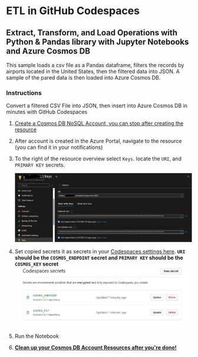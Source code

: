 # ETL in GitHub Codespaces

## Extract, Transform, and Load Operations with Python & Pandas library with Jupyter Notebooks and Azure Cosmos DB

This sample loads a csv file as a Pandas dataframe, filters the records by airports located in the United States, then the filtered data into JSON. A sample of the pared data is then loaded into Azure Cosmos DB.

### Instructions 
Convert a filtered CSV File into JSON, then insert into Azure Cosmos DB in minutes with GitHub Codespaces

1. [Create a Cosmos DB NoSQL Account, you can stop after creating the resource](https://learn.microsoft.com/en-us/azure/cosmos-db/nosql/quickstart-portal)

2. After account is created in the Azure Portal, navigate to the resource (you can find it in your notifications)

3. To the right of the resource overview select `Keys`. locate the `URI`, and `PRIMARY KEY` secrets.

    ![Azure cosmos db secrets](img/azcosmosdb_secrets.png)
 
4. Set copied secrets it as secrets in your [Codespaces settings here](https://github.com/settings/codespaces). 
    **`URI` should be the `COSMOS_ENDPOINT` secret and `PRIMARY KEY` should be the  `COSMOS_KEY` secret**
     ![codespaces secrets](img/codespaces_secret_settings.png)

5. Run the Notebook

6. **[Clean up your Cosmos DB Account Resources after you're done!](https://learn.microsoft.com/en-us/azure/cosmos-db/nosql/quickstart-portal#clean-up-resources)**
